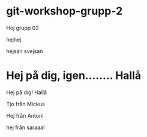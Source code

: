 # git-workshop-grupp-2
Hej grupp 02

hejhej

hejsan svejsan

Hej på dig, igen........
Hallå
=======
Hej på dig!
Hallå


Tjo från Mickus

Hej från Anton!

hej från saraaa!


